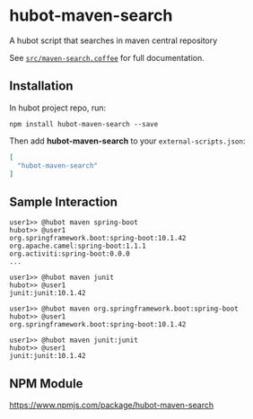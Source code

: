 # hubot-maven-search

A hubot script that searches in maven central repository

See [`src/maven-search.coffee`](src/maven-search.coffee) for full documentation.

## Installation

In hubot project repo, run:

`npm install hubot-maven-search --save`

Then add **hubot-maven-search** to your `external-scripts.json`:

```json
[
  "hubot-maven-search"
]
```

## Sample Interaction

```
user1>> @hubot maven spring-boot
hubot>> @user1
org.springframework.boot:spring-boot:10.1.42
org.apache.camel:spring-boot:1.1.1
org.activiti:spring-boot:0.0.0
...

user1>> @hubot maven junit
hubot>> @user1
junit:junit:10.1.42

user1>> @hubot maven org.springframework.boot:spring-boot
hubot>> @user1
org.springframework.boot:spring-boot:10.1.42

user1>> @hubot maven junit:junit
hubot>> @user1
junit:junit:10.1.42
```

## NPM Module

https://www.npmjs.com/package/hubot-maven-search
